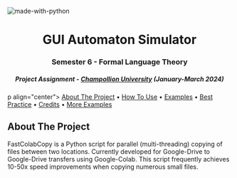 ![made-with-python](https://img.shields.io/badge/Made%20with-Python3-brightgreen)

<h1 align="center"> GUI Automaton Simulator </h1>
<h3 align="center"> Semester 6 - Formal Language Theory </h3>
<h5 align="center"> Project Assignment - <a href="[https://www.albigamesfestival.fr/](https://www.univ-jfc.fr/)">Champollion University</a> (January-March 2024) </h5>
    
p align="center">
  <a href="#about-the-project">About The Project</a> •
  <a href="#usage">How To Use</a> •
  <a href="#examples">Examples</a> •
  <a href="#best-practice">Best Practice</a> •
  <a href="#credits">Credits</a> •
  <a href="examples.md">More Examples</a>
</p>  

## About The Project
FastColabCopy is a Python script for parallel (multi-threading) copying of files between two locations. Currently developed for Google-Drive to Google-Drive transfers using Google-Colab. This script frequently achieves 10-50x speed improvements when copying numerous small files.
